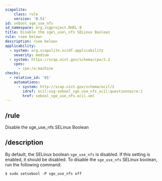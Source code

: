 ```yaml
---
scapolite:
    class: rule
    version: '0.51'
id: sebool_sge_use_nfs
id_namespace: org.ssgproject.RHEL-8
title: Disable the sge\_use\_nfs SELinux Boolean
rule: <see below>
description: <see below>
applicability:
  - system: org.scapolite.xccdf.applicability
    severity: medium
  - system: https://scap.nist.gov/schema/cpe/2.2
    cpes:
      - cpe:/a:machine
checks:
  - relative_id: '01'
    automations:
      - system: http://scap.nist.gov/schema/ocil/2
        idref: ocil:ssg-sebool_sge_use_nfs_ocil:questionnaire:1
        href: sebool_sge_use_nfs.ocil.xml
---
```



## /rule

Disable the sge\_use\_nfs SELinux Boolean

## /description

By
default, the SELinux boolean `sge_use_nfs` is disabled. If this setting
is enabled, it should be disabled. To disable the `sge_use_nfs` SELinux
boolean, run the following command:

``` 
$ sudo setsebool -P sge_use_nfs off
```

